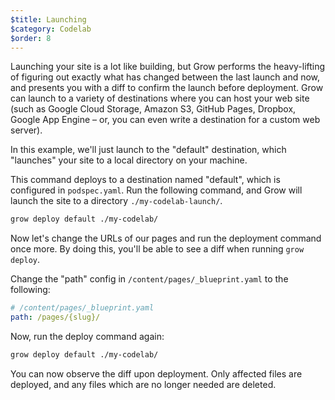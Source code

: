 ```yaml
---
$title: Launching
$category: Codelab
$order: 8
---
```

Launching your site is a lot like building, but Grow performs the heavy-lifting of figuring out exactly what has changed between the last launch and now, and presents you with a diff to confirm the launch before deployment. Grow can launch to a variety of destinations where you can host your web site (such as Google Cloud Storage, Amazon S3, GitHub Pages, Dropbox, Google App Engine – or, you can even write a destination for a custom web server).

In this example, we'll just launch to the "default" destination, which "launches" your site to a local directory on your machine.

This command deploys to a destination named "default", which is configured in `podspec.yaml`. Run the following command, and Grow will launch the site to a directory `./my-codelab-launch/`.

```bash
grow deploy default ./my-codelab/
```

Now let's change the URLs of our pages and run the deployment command once more. By doing this, you'll be able to see a diff when running `grow deploy`.

Change the "path" config in `/content/pages/_blueprint.yaml` to the following:

```yaml
# /content/pages/_blueprint.yaml
path: /pages/{slug}/
```

Now, run the deploy command again:

```bash
grow deploy default ./my-codelab/
```

You can now observe the diff upon deployment. Only affected files are deployed, and any files which are no longer needed are deleted.
